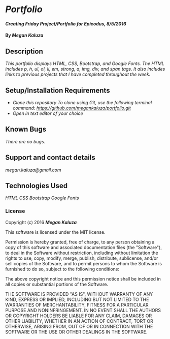 # _Portfolio_

#### _Creating Friday Project/Portfolio for Epicodus, 8/5/2016_

#### By _**Megan Kaluza**_

## Description

_This portfolio displays HTML, CSS, Bootstrap, and Google Fonts. The HTML includes p, h, ul, ol, li, em, strong, a, img, div, and span tags. It also includes links to previous projects that I have completed throughout the week._

## Setup/Installation Requirements

* _Clone this repository_
    _To clone using Git, use the following terminal command:_
    _https://github.com/megankaluza/portfolio.git_
* _Open in text editor of your choice_

## Known Bugs

_There are no bugs._

## Support and contact details

_megan.kaluza@gmail.com_

## Technologies Used

_HTML_
_CSS_
_Bootstrap_
_Google Fonts_

### License

Copyright (c) 2016 **_Megan Kaluza_**

This software is licensed under the MIT license.

Permission is hereby granted, free of charge, to any person obtaining a copy of this software and associated documentation files (the "Software"), to deal in the Software without restriction, including without limitation the rights to use, copy, modify, merge, publish, distribute, sublicense, and/or sell copies of the Software, and to permit persons to whom the Software is furnished to do so, subject to the following conditions:

The above copyright notice and this permission notice shall be included in all copies or substantial portions of the Software.

THE SOFTWARE IS PROVIDED "AS IS", WITHOUT WARRANTY OF ANY KIND, EXPRESS OR IMPLIED, INCLUDING BUT NOT LIMITED TO THE WARRANTIES OF MERCHANTABILITY, FITNESS FOR A PARTICULAR PURPOSE AND NONINFRINGEMENT. IN NO EVENT SHALL THE AUTHORS OR COPYRIGHT HOLDERS BE LIABLE FOR ANY CLAIM, DAMAGES OR OTHER LIABILITY, WHETHER IN AN ACTION OF CONTRACT, TORT OR OTHERWISE, ARISING FROM, OUT OF OR IN CONNECTION WITH THE SOFTWARE OR THE USE OR OTHER DEALINGS IN THE SOFTWARE.
